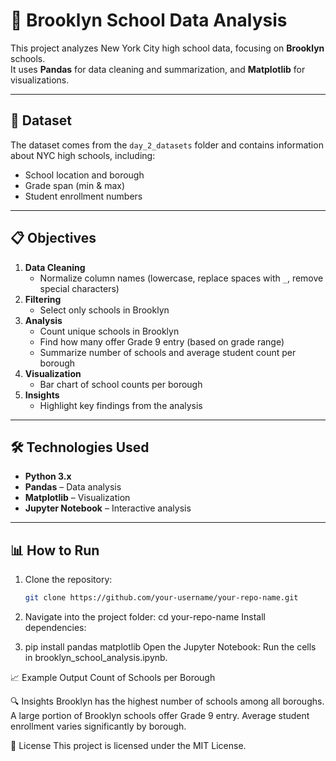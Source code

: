 # 🏫 Brooklyn School Data Analysis

This project analyzes New York City high school data, focusing on **Brooklyn** schools.  
It uses **Pandas** for data cleaning and summarization, and **Matplotlib** for visualizations.

---

## 📂 Dataset
The dataset comes from the `day_2_datasets` folder and contains information about NYC high schools, including:
- School location and borough
- Grade span (min & max)
- Student enrollment numbers

---

## 📋 Objectives
1. **Data Cleaning**
   - Normalize column names (lowercase, replace spaces with `_`, remove special characters)
2. **Filtering**
   - Select only schools in Brooklyn
3. **Analysis**
   - Count unique schools in Brooklyn
   - Find how many offer Grade 9 entry (based on grade range)
   - Summarize number of schools and average student count per borough
4. **Visualization**
   - Bar chart of school counts per borough
5. **Insights**
   - Highlight key findings from the analysis

---

## 🛠️ Technologies Used
- **Python 3.x**
- **Pandas** – Data analysis
- **Matplotlib** – Visualization
- **Jupyter Notebook** – Interactive analysis

---

## 📊 How to Run
1. Clone the repository:
   ```bash
   git clone https://github.com/your-username/your-repo-name.git
   
2. Navigate into the project folder:
cd your-repo-name
Install dependencies:

3. pip install pandas matplotlib
Open the Jupyter Notebook:
Run the cells in brooklyn_school_analysis.ipynb.

📈 Example Output
Count of Schools per Borough

🔍 Insights
Brooklyn has the highest number of schools among all boroughs.
A large portion of Brooklyn schools offer Grade 9 entry.
Average student enrollment varies significantly by borough.

📄 License
This project is licensed under the MIT License.


